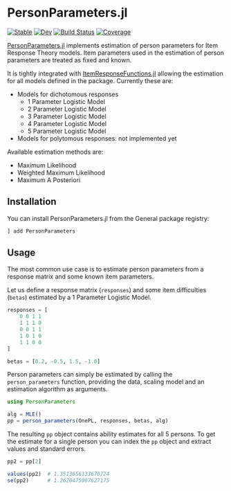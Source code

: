 # PersonParameters.jl

[![Stable](https://img.shields.io/badge/docs-stable-blue.svg)](https://juliapsychometrics.github.io/PersonParameters.jl/stable/)
[![Dev](https://img.shields.io/badge/docs-dev-blue.svg)](https://juliapsychometrics.github.io/PersonParameters.jl/dev/)
[![Build Status](https://github.com/juliapsychometrics/PersonParameters.jl/actions/workflows/CI.yml/badge.svg?branch=main)](https://github.com/juliapsychometrics/PersonParameters.jl/actions/workflows/CI.yml?query=branch%3Amain)
[![Coverage](https://codecov.io/gh/juliapsychometrics/PersonParameters.jl/branch/main/graph/badge.svg)](https://codecov.io/gh/juliapsychometrics/PersonParameters.jl)

[PersonParameters.jl](https://github.com/juliapsychometrics/PersonParameters.jl) implements estimation of person parameters for Item Response Theory models. Item parameters used in the estimation of person parameters are treated as fixed and known.

It is tightly integrated with [ItemResponseFunctions.jl](https://github.com/juliapsychometrics/ItemResponseFunctions.jl) allowing the estimation for all models defined in the package. Currently these are:

- Models for dichotomous responses
  - 1 Parameter Logistic Model
  - 2 Parameter Logistic Model
  - 3 Parameter Logistic Model
  - 4 Parameter Logistic Model
  - 5 Parameter Logistic Model
- Models for polytomous responses: not implemented yet

Available estimation methods are:
- Maximum Likelihood
- Weighted Maximum Likelihood
- Maximum A Posteriori

## Installation
You can install PersonParameters.jl from the General package registry:

```julia
] add PersonParameters
```

## Usage
The most common use case is to estimate person parameters from a response matrix and some known item parameters.

Let us define a response matrix (`responses`) and some item difficulties (`betas`) estimated by a 1 Parameter Logistic Model.

```julia
responses = [
    0 0 1 1
    1 1 1 0
    0 0 1 1
    1 0 1 0
    1 1 0 0
]

betas = [0.2, -0.5, 1.5, -1.0]
```

Person parameters can simply be estimated by calling the `person_parameters` function, providing the data, scaling model and an estimation algorithm as arguments.

```julia
using PersonParameters

alg = MLE()
pp = person_parameters(OnePL, responses, betas, alg)
```

The resulting `pp` object contains ability estimates for all 5 persons.
To get the estimate for a single person you can index the `pp` object and extract values and standard errors.

```julia
pp2 = pp[2]

values(pp2)  # 1.3513656133670724
se(pp2)      # 1.2620475987627175
```
